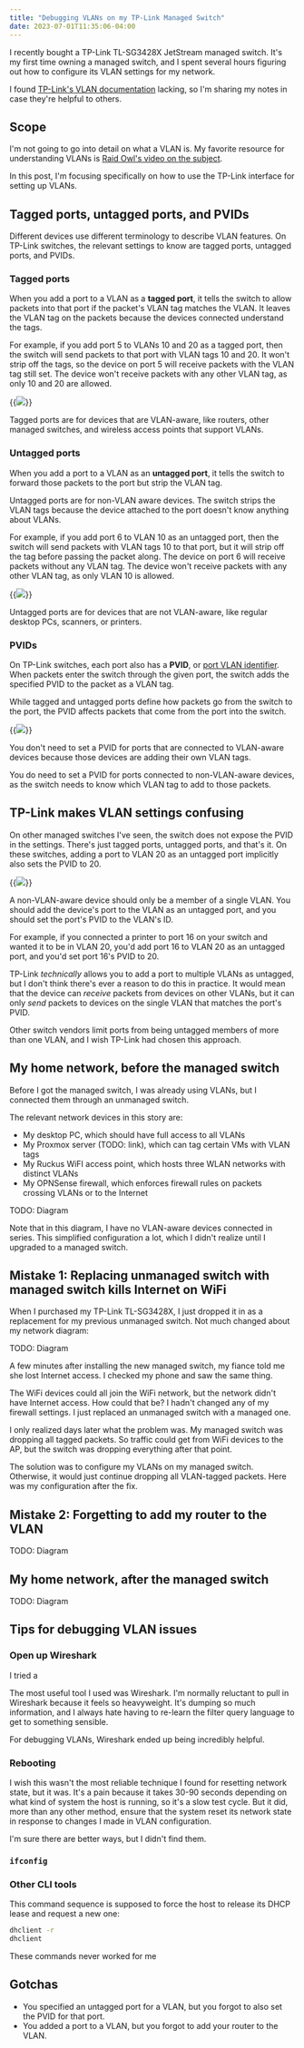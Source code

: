 ```yaml
---
title: "Debugging VLANs on my TP-Link Managed Switch"
date: 2023-07-01T11:35:06-04:00
---
```


I recently bought a TP-Link TL-SG3428X JetStream managed switch. It's my first time owning a managed switch, and I spent several hours figuring out how to configure its VLAN settings for my network.

I found [TP-Link's VLAN documentation](https://www.tp-link.com/us/support/faq/2149/) lacking, so I'm sharing my notes in case they're helpful to others.

## Scope

I'm not going to go into detail on what a VLAN is. My favorite resource for understanding VLANs is [Raid Owl's video on the subject](https://www.youtube.com/watch?v=XdqP14NclZ0).

In this post, I'm focusing specifically on how to use the TP-Link interface for setting up VLANs.

## Tagged ports, untagged ports, and PVIDs

Different devices use different terminology to describe VLAN features. On TP-Link switches, the relevant settings to know are tagged ports, untagged ports, and PVIDs.

### Tagged ports

When you add a port to a VLAN as a **tagged port**, it tells the switch to allow packets into that port if the packet's VLAN tag matches the VLAN. It leaves the VLAN tag on the packets because the devices connected understand the tags.

For example, if you add port 5 to VLANs 10 and 20 as a tagged port, then the switch will send packets to that port with VLAN tags 10 and 20. It won't strip off the tags, so the device on port 5 will receive packets with the VLAN tag still set. The device won't receive packets with any other VLAN tag, as only 10 and 20 are allowed.

{{<img src="tagged-port.webp" has-border="true">}}

Tagged ports are for devices that are VLAN-aware, like routers, other managed switches, and wireless access points that support VLANs.

### Untagged ports

When you add a port to a VLAN as an **untagged port**, it tells the switch to forward those packets to the port but strip the VLAN tag.

Untagged ports are for non-VLAN aware devices. The switch strips the VLAN tags because the device attached to the port doesn't know anything about VLANs.

For example, if you add port 6 to VLAN 10 as an untagged port, then the switch will send packets with VLAN tags 10 to that port, but it will strip off the tag before passing the packet along. The device on port 6 will receive packets without any VLAN tag. The device won't receive packets with any other VLAN tag, as only VLAN 10 is allowed.

{{<img src="untagged-port.webp" has-border="true">}}

Untagged ports are for devices that are not VLAN-aware, like regular desktop PCs, scanners, or printers.

### PVIDs

On TP-Link switches, each port also has a **PVID**, or [port VLAN identifier](https://www.megajason.com/2018/04/30/what-is-pvid/). When packets enter the switch through the given port, the switch adds the specified PVID to the packet as a VLAN tag.

While tagged and untagged ports define how packets go from the switch to the port, the PVID affects packets that come from the port into the switch.

{{<img src="pvid.webp" has-border="true">}}

You don't need to set a PVID for ports that are connected to VLAN-aware devices because those devices are adding their own VLAN tags.

You do need to set a PVID for ports connected to non-VLAN-aware devices, as the switch needs to know which VLAN tag to add to those packets.

## TP-Link makes VLAN settings confusing

On other managed switches I've seen, the switch does not expose the PVID in the settings. There's just tagged ports, untagged ports, and that's it. On these switches, adding a port to VLAN 20 as an untagged port implicitly also sets the PVID to 20.

{{<img src="qnap-vlan.webp" caption="A screenshot of the VLAN admin interface on a QNAP managed switch. QNAP's interface is vastly more intuitive than TP-Link's.">}}

A non-VLAN-aware device should only be a member of a single VLAN. You should add the device's port to the VLAN as an untagged port, and you should set the port's PVID to the VLAN's ID.

For example, if you connected a printer to port 16 on your switch and wanted it to be in VLAN 20, you'd add port 16 to VLAN 20 as an untagged port, and you'd set port 16's PVID to 20.

TP-Link _technically_ allows you to add a port to multiple VLANs as untagged, but I don't think there's ever a reason to do this in practice. It would mean that the device can _receive_ packets from devices on other VLANs, but it can only _send_ packets to devices on the single VLAN that matches the port's PVID.

Other switch vendors limit ports from being untagged members of more than one VLAN, and I wish TP-Link had chosen this approach.

## My home network, before the managed switch

Before I got the managed switch, I was already using VLANs, but I connected them through an unmanaged switch.

The relevant network devices in this story are:

- My desktop PC, which should have full access to all VLANs
- My Proxmox server (TODO: link), which can tag certain VMs with VLAN tags
- My Ruckus WiFI access point, which hosts three WLAN networks with distinct VLANs
- My OPNSense firewall, which enforces firewall rules on packets crossing VLANs or to the Internet

TODO: Diagram

Note that in this diagram, I have no VLAN-aware devices connected in series. This simplified configuration a lot, which I didn't realize until I upgraded to a managed switch.

## Mistake 1: Replacing unmanaged switch with managed switch kills Internet on WiFi

When I purchased my TP-Link TL-SG3428X, I just dropped it in as a replacement for my previous unmanaged switch. Not much changed about my network diagram:

TODO: Diagram

A few minutes after installing the new managed switch, my fiance told me she lost Internet access. I checked my phone and saw the same thing.

The WiFi devices could all join the WiFi network, but the network didn't have Internet access. How could that be? I hadn't changed any of my firewall settings. I just replaced an unmanaged switch with a managed one.

I only realized days later what the problem was. My managed switch was dropping all tagged packets. So traffic could get from WiFi devices to the AP, but the switch was dropping everything after that point.

The solution was to configure my VLANs on my managed switch. Otherwise, it would just continue dropping all VLAN-tagged packets. Here was my configuration after the fix.

## Mistake 2: Forgetting to add my router to the VLAN

TODO: Diagram

## My home network, after the managed switch

TODO: Diagram

## Tips for debugging VLAN issues

### Open up Wireshark

I tried a

The most useful tool I used was Wireshark. I'm normally reluctant to pull in Wireshark because it feels so heavyweight. It's dumping so much information, and I always hate having to re-learn the filter query language to get to something sensible.

For debugging VLANs, Wireshark ended up being incredibly helpful.

### Rebooting

I wish this wasn't the most reliable technique I found for resetting network state, but it was. It's a pain because it takes 30-90 seconds depending on what kind of system the host is running, so it's a slow test cycle. But it did, more than any other method, ensure that the system reset its network state in response to changes I made in VLAN configuration.

I'm sure there are better ways, but I didn't find them.

### `ifconfig`

### Other CLI tools

This command sequence is supposed to force the host to release its DHCP lease and request a new one:

```bash
dhclient -r
dhclient
```

These commands never worked for me

## Gotchas

- You specified an untagged port for a VLAN, but you forgot to also set the PVID for that port.
- You added a port to a VLAN, but you forgot to add your router to the VLAN.
